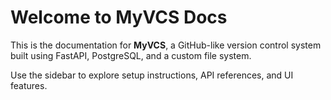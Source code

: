 # Welcome to MyVCS Docs

This is the documentation for **MyVCS**, a GitHub-like version control system built using FastAPI, PostgreSQL, and a custom file system.

Use the sidebar to explore setup instructions, API references, and UI features.
